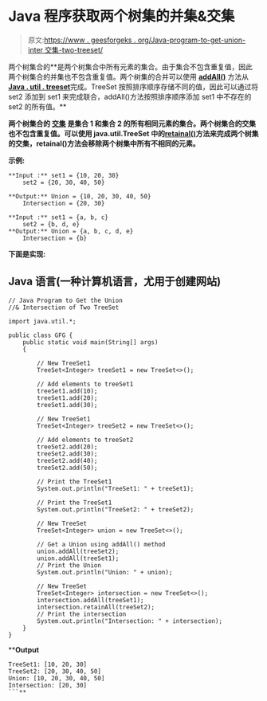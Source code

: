# Java 程序获取两个树集的并集&交集

> 原文:[https://www . geesforgeks . org/Java-program-to-get-union-inter 交集-two-treeset/](https://www.geeksforgeeks.org/java-program-to-get-the-union-intersection-of-two-treeset/)

两个树集合的[](https://en.wikipedia.org/wiki/Union_(set_theory))**是两个树集合中所有元素的集合。由于集合不包含重复值，因此两个树集合的并集也不包含重复值。两个树集的合并可以使用 [**addAll()**](https://www.geeksforgeeks.org/treeset-addall-method-in-java/) 方法从[**Java . util . treeset**](https://docs.oracle.com/javase/7/docs/api/java/util/TreeSet.html)完成。TreeSet 按照排序顺序存储不同的值，因此可以通过将 set2 添加到 set1 来完成联合，addAll()方法按照排序顺序添加 set1 中不存在的 set2 的所有值。**

**两个树集合的 [**交集**](https://en.wikipedia.org/wiki/Intersection_(set_theory)) 是集合 1 和集合 2 的所有相同元素的集合。两个树集合的交集也不包含重复值。可以使用 java.util.TreeSet 中的[**retainal()**](https://www.geeksforgeeks.org/treeset-retainall-method-in-java-with-example/)方法来完成两个树集的交集，retainal()方法会移除两个树集中所有不相同的元素。**

****示例:****

```
**Input :** set1 = {10, 20, 30}
    set2 = {20, 30, 40, 50}

**Output:** Union = {10, 20, 30, 40, 50}
    Intersection = {20, 30}

**Input :** set1 = {a, b, c}
    set2 = {b, d, e}
**Output:** Union = {a, b, c, d, e}
    Intersection = {b}
```

**下面是实现:**

## **Java 语言(一种计算机语言，尤用于创建网站)**

```
// Java Program to Get the Union
//& Intersection of Two TreeSet

import java.util.*;

public class GFG {
    public static void main(String[] args)
    {

        // New TreeSet1
        TreeSet<Integer> treeSet1 = new TreeSet<>();

        // Add elements to treeSet1
        treeSet1.add(10);
        treeSet1.add(20);
        treeSet1.add(30);

        // New TreeSet1
        TreeSet<Integer> treeSet2 = new TreeSet<>();

        // Add elements to treeSet2
        treeSet2.add(20);
        treeSet2.add(30);
        treeSet2.add(40);
        treeSet2.add(50);

        // Print the TreeSet1
        System.out.println("TreeSet1: " + treeSet1);

        // Print the TreeSet1
        System.out.println("TreeSet2: " + treeSet2);

        // New TreeSet
        TreeSet<Integer> union = new TreeSet<>();

        // Get a Union using addAll() method
        union.addAll(treeSet2);
        union.addAll(treeSet1);
        // Print the Union
        System.out.println("Union: " + union);

        // New TreeSet
        TreeSet<Integer> intersection = new TreeSet<>();
        intersection.addAll(treeSet1);
        intersection.retainAll(treeSet2);
        // Print the intersection
        System.out.println("Intersection: " + intersection);
    }
}
```

****Output**

```
TreeSet1: [10, 20, 30]
TreeSet2: [20, 30, 40, 50]
Union: [10, 20, 30, 40, 50]
Intersection: [20, 30]
```**